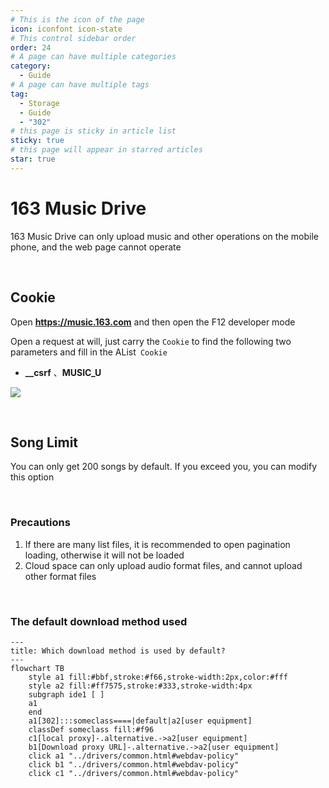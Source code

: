 ```yaml
---
# This is the icon of the page
icon: iconfont icon-state
# This control sidebar order
order: 24
# A page can have multiple categories
category:
  - Guide
# A page can have multiple tags
tag:
  - Storage
  - Guide
  - "302"
# this page is sticky in article list
sticky: true
# this page will appear in starred articles
star: true
---
```


# 163 Music Drive

163 Music Drive can only upload music and other operations on the mobile phone, and the web page cannot operate

<br/>



## **Cookie**

Open **https://music.163.com** and then open the F12 developer mode

Open a request at will, just carry the `Cookie` to find the following two parameters and fill in the AList` Cookie`

- **__csrf** 、**MUSIC_U**

![](/img/drivers/163/163_cookie.png)

<br/>



## **Song Limit**

You can only get 200 songs by default. If you exceed you, you can modify this option

<br/>



### **Precautions**

1. If there are many list files, it is recommended to open pagination loading, otherwise it will not be loaded
2. Cloud space can only upload audio format files, and cannot upload other format files

<br/>



### **The default download method used**

```mermaid
---
title: Which download method is used by default?
---
flowchart TB
    style a1 fill:#bbf,stroke:#f66,stroke-width:2px,color:#fff
    style a2 fill:#ff7575,stroke:#333,stroke-width:4px
    subgraph ide1 [ ]
    a1
    end
    a1[302]:::someclass====|default|a2[user equipment]
    classDef someclass fill:#f96
    c1[local proxy]-.alternative.->a2[user equipment]
    b1[Download proxy URL]-.alternative.->a2[user equipment]
    click a1 "../drivers/common.html#webdav-policy"
    click b1 "../drivers/common.html#webdav-policy"
    click c1 "../drivers/common.html#webdav-policy"
```
